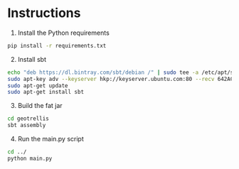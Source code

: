 # Instructions
1) Install the Python requirements
```sh
pip install -r requirements.txt
```

2) Install sbt

```sh
echo "deb https://dl.bintray.com/sbt/debian /" | sudo tee -a /etc/apt/sources.list.d/sbt.list
sudo apt-key adv --keyserver hkp://keyserver.ubuntu.com:80 --recv 642AC823
sudo apt-get update
sudo apt-get install sbt
```

3) Build the fat jar
``` sh
cd geotrellis
sbt assembly
```

4) Run the main.py script
```sh
cd ../
python main.py
```
